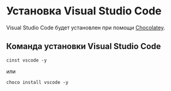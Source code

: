 # Установка Visual Studio Code

Visual Studio Code будет установлен при помощи [Chocolatey](./install-chocolatey.md).

## Команда установки Visual Studio Code

```
cinst vscode -y
```

или

```
choco install vscode -y
```
